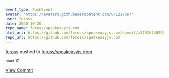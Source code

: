 ```yaml
---
event_type: PushEvent
avatar: "https://avatars.githubusercontent.com/u/121766?"
user: feross
date: 2020-10-20
repo_name: feross/speakeasyjs.com
html_url: https://github.com/feross/speakeasyjs.com/commit/a3191b7489601a9f72acd22ccce4c6273ccfc778
repo_url: https://github.com/feross/speakeasyjs.com
---
```


<a href='https://github.com/feross' target='_blank'>feross</a> pushed to <a href='https://github.com/feross/speakeasyjs.com' target='_blank'>feross/speakeasyjs.com</a>

<small>react 17</small>

<a href='https://github.com/feross/speakeasyjs.com/commit/a3191b7489601a9f72acd22ccce4c6273ccfc778' target='_blank'>View Commit</a>